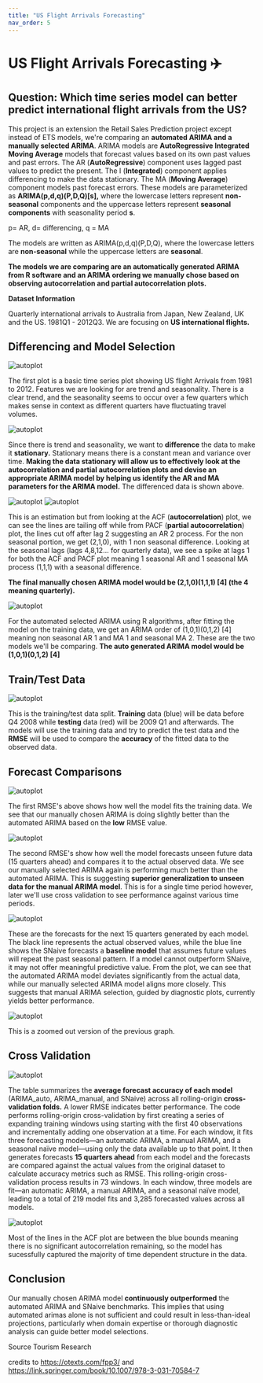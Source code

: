 ```yaml
---
title: "US Flight Arrivals Forecasting"
nav_order: 5
---
```

# **US Flight Arrivals Forecasting ✈️**

## **Question: Which time series model can better predict international flight arrivals from the US?**

This project is an extension the Retail Sales Prediction project except instead of ETS models, we're comparing an **automated ARIMA and a manually selected ARIMA**. ARIMA models are **AutoRegressive Integrated Moving Average** models that forecast values based on its own past values and past errors. The AR (**AutoRegressive**) component uses lagged past values to predict the present. The I (**Integrated**) component applies differencing to make the data stationary. The MA (**Moving Average**) component models past forecast errors. These models are parameterized as **ARIMA(p,d,q)(P,D,Q)[s],** where the lowercase letters represent **non-seasonal** components and the uppercase letters represent **seasonal components** with seasonality period **s**.

p= AR, d= differencing, q = MA

The models are written as ARIMA(p,d,q)(P,D,Q), where the lowercase letters are **non-seasonal** while the uppercase letters are **seasonal**.

**The models we are comparing are an automatically generated ARIMA from R software and an ARIMA ordering we manually chose based on observing autocorrelation and partial autocorrelation plots.**

**Dataset Information**

Quarterly international arrivals to Australia from Japan, New Zealand, UK and the US. 1981Q1 - 2012Q3. We are focusing on **US international flights.**

## Differencing and Model Selection

![autoplot](./us_arrivals_project_files/unnamed-chunk-2-1.png)

The first plot is a basic time series plot showing US flight Arrivals from 1981 to 2012. Features we are looking for are trend and seasonality. There is a clear trend, and the seasonality seems to occur over a few quarters which makes sense in context as different quarters have fluctuating travel volumes.

![autoplot](./us_arrivals_project_files/unnamed-chunk-2-2.png)

Since there is trend and seasonality, we want to **difference** the data to make it **stationary.** Stationary means there is a constant mean and variance over time. **Making the data stationary will allow us to effectively look at the autocorrelation and partial autocorrelation plots and devise an appropriate ARIMA model by helping us identify the AR and MA parameters for the ARIMA model.** The differenced data is shown above.

![autoplot](./us_arrivals_project_files/unnamed-chunk-2-3.png)
![autoplot](./us_arrivals_project_files/unnamed-chunk-2-4.png)

This is an estimation but from looking at the ACF (**autocorrelation**) plot, we can see the lines are tailing off while from PACF (**partial autocorrelation**) plot, the lines cut off after lag 2 suggesting an AR 2 process. For the non seasonal portion, we get (2,1,0), with 1 non seasonal difference. Looking at the seasonal lags (lags 4,8,12... for quarterly data), we see a spike at lags 1 for both the ACF and PACF plot meaning 1 seasonal AR and 1 seasonal MA process (1,1,1) with a seasonal difference. 

**The final manually chosen ARIMA model would be (2,1,0)(1,1,1) [4] (the 4 meaning quarterly).**

![autoplot](./us_arrivals_project_files/autoarima.png)

For the automated selected ARIMA using R algorithms, after fitting the model on the training data, we get an ARIMA order of (1,0,1)(0,1,2) [4] meaning non seasonal AR 1 and MA 1 and seasonal MA 2. These are the two models we'll be comparing. **The auto generated ARIMA model would be (1,0,1)(0,1,2) [4]**

## Train/Test Data

![autoplot](./us_arrivals_project_files/unnamed-chunk-3-1.png)

This is the training/test data split. **Training** data (blue) will be data before Q4 2008 while **testing** data (red) will be 2009 Q1 and afterwards. The models will use the training data and try to predict the test data and the **RMSE** will be used to compare the **accuracy** of the fitted data to the observed data.

## Forecast Comparisons

![autoplot](./us_arrivals_project_files/rmse1.png)

The first RMSE's above shows how well the model fits the training data. We see that our manually chosen ARIMA is doing slightly better than the automated ARIMA based on the **low** RMSE value.

![autoplot](./us_arrivals_project_files/rmse2.png)

The second RMSE's show how well the model forecasts unseen future data (15 quarters ahead) and compares it to the actual observed data. We see our manually selected ARIMA again is performing much better than the automated ARIMA. This is suggesting **superior generalization to unseen data for the manual ARIMA model**. This is for a single time period however, later we'll use cross validation to see performance against various time periods.

![autoplot](./us_arrivals_project_files/unnamed-chunk-5-1.png)

These are the forecasts for the next 15 quarters generated by each model. The black line represents the actual observed values, while the blue line shows the SNaive forecasts a **baseline model** that assumes future values will repeat the past seasonal pattern. If a model cannot outperform SNaive, it may not offer meaningful predictive value. From the plot, we can see that the automated ARIMA model deviates significantly from the actual data, while our manually selected ARIMA model aligns more closely. This suggests that manual ARIMA selection, guided by diagnostic plots, currently yields better performance.

![autoplot](./us_arrivals_project_files/unnamed-chunk-5-2.png)

This is a zoomed out version of the previous graph.

## Cross Validation 

![autoplot](./us_arrivals_project_files/rmse3.png)

The table summarizes the **average forecast accuracy of each model** (ARIMA_auto, ARIMA_manual, and SNaive) across all rolling-origin **cross-validation folds.** A lower RMSE indicates better performance. The code performs rolling-origin cross-validation by first creating a series of expanding training windows using starting with the first 40 observations and incrementally adding one observation at a time. For each window, it fits three forecasting models—an automatic ARIMA, a manual ARIMA, and a seasonal naïve model—using only the data available up to that point. It then generates forecasts **15 quarters ahead** from each model and the forecasts are compared against the actual values from the original dataset to calculate accuracy metrics such as RMSE. This rolling-origin cross-validation process results in 73 windows. In each window, three models are fit—an automatic ARIMA, a manual ARIMA, and a seasonal naïve model, leading to a total of 219 model fits and 3,285 forecasted values across all models.

![autoplot](./us_arrivals_project_files/unnamed-chunk-7-1.png)

Most of the lines in the ACF plot are between the blue bounds meaning there is no significant autocorrelation remaining, so the model has sucessfully captured the majority of time dependent structure in the data.

## Conclusion

Our manually chosen ARIMA model **continuously outperformed** the automated ARIMA and SNaive benchmarks. This implies that using automated arimas alone is not sufficient and could result in less-than-ideal projections, particularly when domain expertise or thorough diagnostic analysis can guide better model selections. 

Source
Tourism Research

credits to https://otexts.com/fpp3/ and https://link.springer.com/book/10.1007/978-3-031-70584-7

